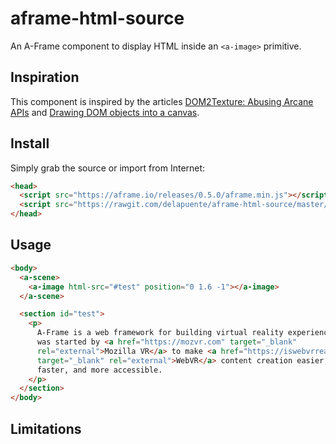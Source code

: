 # aframe-html-source

An A-Frame component to display HTML inside an `<a-image>` primitive.

## Inspiration

This component is inspired by the articles [DOM2Texture: Abusing Arcane APIs](http://dassur.ma/things/dom2texture/) and [Drawing DOM objects into a canvas](https://developer.mozilla.org/en-US/docs/Web/API/Canvas_API/Drawing_DOM_objects_into_a_canvas).

## Install

Simply grab the source or import from Internet:

```html
<head>
  <script src="https://aframe.io/releases/0.5.0/aframe.min.js"></script>
  <script src="https://rawgit.com/delapuente/aframe-html-source/master/src/aframe-html-source.js"></script>
</head>
```

## Usage

```html
<body>
  <a-scene>
    <a-image html-src="#test" position="0 1.6 -1"></a-image>
  </a-scene>

  <section id="test">
    <p>
      A-Frame is a web framework for building virtual reality experiences. It
      was started by <a href="https://mozvr.com" target="_blank"
      rel="external">Mozilla VR</a> to make <a href="https://iswebvrready.com"
      target="_blank" rel="external">WebVR</a> content creation easier,
      faster, and more accessible.
    </p>
  </section>
</body>
```

## Limitations
